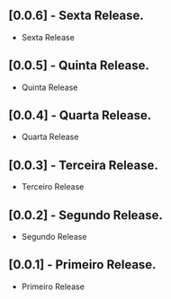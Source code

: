 ## [0.0.6] - Sexta Release.

* Sexta Release

## [0.0.5] - Quinta Release.

* Quinta Release

## [0.0.4] - Quarta Release.

* Quarta Release
## [0.0.3] - Terceira Release.

* Terceiro Release

## [0.0.2] - Segundo Release.

* Segundo Release

## [0.0.1] - Primeiro Release.

* Primeiro Release